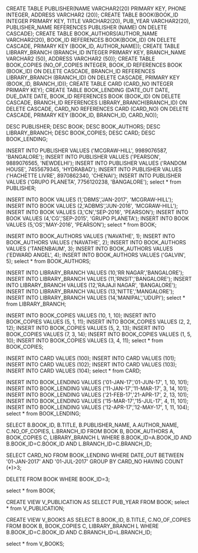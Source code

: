 CREATE TABLE PUBLISHER(NAME VARCHAR2(20) PRIMARY KEY,  PHONE INTEGER,  ADDRESS VARCHAR2 (20)); 
CREATE TABLE BOOK(BOOK_ID INTEGER PRIMARY KEY,  TITLE VARCHAR2(20),  PUB_YEAR VARCHAR2(20), PUBLISHER_NAME REFERENCES PUBLISHER (NAME) ON DELETE CASCADE);
CREATE TABLE BOOK_AUTHORS(AUTHOR_NAME VARCHAR2(20), BOOK_ID REFERENCES BOOK(BOOK_ID) ON DELETE CASCADE,  PRIMARY KEY (BOOK_ID, AUTHOR_NAME)); 
CREATE TABLE LIBRARY_BRANCH (BRANCH_ID INTEGER PRIMARY KEY,  BRANCH_NAME VARCHAR2 (50), ADDRESS VARCHAR2 (50));
CREATE TABLE BOOK_COPIES (NO_OF_COPIES INTEGER, BOOK_ID REFERENCES BOOK (BOOK_ID) ON DELETE CASCADE, BRANCH_ID REFERENCES LIBRARY_BRANCH (BRANCH_ID) ON DELETE CASCADE, PRIMARY KEY (BOOK_ID, BRANCH_ID)); 
CREATE TABLE CARD (CARD_NO INTEGER PRIMARY KEY); 
CREATE TABLE BOOK_LENDING (DATE_OUT DATE, DUE_DATE DATE, BOOK_ID REFERENCES BOOK (BOOK_ID) ON DELETE CASCADE, BRANCH_ID REFERENCES LIBRARY_BRANCH(BRANCH_ID) ON DELETE CASCADE, CARD_NO REFERENCES CARD (CARD_NO) ON DELETE CASCADE, PRIMARY KEY (BOOK_ID, BRANCH_ID, CARD_NO));

DESC PUBLISHER;
DESC BOOK; 
DESC BOOK_AUTHORS;
DESC LIBRARY_BRANCH;
DESC BOOK_COPIES;
DESC CARD;
DESC BOOK_LENDING;

INSERT INTO PUBLISHER VALUES ('MCGRAW-HILL', 9989076587, 'BANGALORE'); 
INSERT INTO PUBLISHER VALUES ('PEARSON', 9889076565, 'NEWDELHI'); 
INSERT INTO PUBLISHER VALUES ('RANDOM HOUSE', 7455679345, 'HYDRABAD'); 
INSERT INTO PUBLISHER VALUES ('HACHETTE LIVRE', 8970862340, 'CHENAI'); 
INSERT INTO PUBLISHER VALUES ('GRUPO PLANETA', 7756120238, 'BANGALORE');
select * from PUBLISHER;

INSERT INTO BOOK VALUES (1,'DBMS','JAN-2017', 'MCGRAW-HILL'); 
INSERT INTO BOOK VALUES (2,'ADBMS','JUN-2016', 'MCGRAW-HILL'); 
INSERT INTO BOOK VALUES (3,'CN','SEP-2016', 'PEARSON'); 
INSERT INTO BOOK VALUES (4,'CG','SEP-2015', 'GRUPO PLANETA'); 
INSERT INTO BOOK VALUES (5,'OS','MAY-2016', 'PEARSON');
select * from BOOK;

INSERT INTO BOOK_AUTHORS VALUES ('NAVATHE', 1); 
INSERT INTO BOOK_AUTHORS VALUES ('NAVATHE', 2); 
INSERT INTO BOOK_AUTHORS VALUES ('TANENBAUM', 3); 
INSERT INTO BOOK_AUTHORS VALUES ('EDWARD ANGEL', 4); 
INSERT INTO BOOK_AUTHORS VALUES ('GALVIN', 5);
select * from BOOK_AUTHORS;

INSERT INTO LIBRARY_BRANCH VALUES (10,'RR NAGAR','BANGALORE'); 
INSERT INTO LIBRARY_BRANCH VALUES (11,'RNSIT','BANGALORE'); 
INSERT INTO LIBRARY_BRANCH VALUES (12,'RAJAJI NAGAR', 'BANGALORE'); 
INSERT INTO LIBRARY_BRANCH VALUES (13,'NITTE','MANGALORE'); 
INSERT INTO LIBRARY_BRANCH VALUES (14,'MANIPAL','UDUPI');
select * from LIBRARY_BRANCH;

INSERT INTO BOOK_COPIES VALUES (10, 1, 10); 
INSERT INTO BOOK_COPIES VALUES (5, 1, 11); 
INSERT INTO BOOK_COPIES VALUES (2, 2, 12); 
INSERT INTO BOOK_COPIES VALUES (5, 2, 13); 
INSERT INTO BOOK_COPIES VALUES (7, 3, 14); 
INSERT INTO BOOK_COPIES VALUES (1, 5, 10); 
INSERT INTO BOOK_COPIES VALUES (3, 4, 11);
select * from BOOK_COPIES;

INSERT INTO CARD VALUES (100); 
INSERT INTO CARD VALUES (101); 
INSERT INTO CARD VALUES (102); 
INSERT INTO CARD VALUES (103); 
INSERT INTO CARD VALUES (104);
select * from CARD;

INSERT INTO BOOK_LENDING VALUES ('01-JAN-17','01-JUN-17', 1, 10, 101); 
INSERT INTO BOOK_LENDING VALUES ('11-JAN-17','11-MAR-17', 3, 14, 101); 
INSERT INTO BOOK_LENDING VALUES ('21-FEB-17','21-APR-17', 2, 13, 101); 
INSERT INTO BOOK_LENDING VALUES ('15-MAR-17','15-JUL-17', 4, 11, 101); 
INSERT INTO BOOK_LENDING VALUES ('12-APR-17','12-MAY-17', 1, 11, 104); 
select * from BOOK_LENDING;

SELECT B.BOOK_ID, B.TITLE, B.PUBLISHER_NAME, A.AUTHOR_NAME, C.NO_OF_COPIES, L.BRANCH_ID  FROM BOOK B, BOOK_AUTHORS A, BOOK_COPIES C, LIBRARY_BRANCH L WHERE B.BOOK_ID=A.BOOK_ID  AND B.BOOK_ID=C.BOOK_ID  AND L.BRANCH_ID=C.BRANCH_ID;

SELECT CARD_NO FROM BOOK_LENDING  WHERE DATE_OUT BETWEEN '01-JAN-2017' AND '01-JUL-2017'  GROUP BY CARD_NO  HAVING COUNT (*)>3;

DELETE FROM BOOK 
WHERE BOOK_ID=3;

select * from BOOK;

CREATE VIEW V_PUBLICATION AS SELECT PUB_YEAR  FROM BOOK;
select * from V_PUBLICATION;

CREATE VIEW V_BOOKS AS  SELECT B.BOOK_ID, B.TITLE, C.NO_OF_COPIES 
FROM BOOK B, BOOK_COPIES C, LIBRARY_BRANCH L  WHERE B.BOOK_ID=C.BOOK_ID 
AND C.BRANCH_ID=L.BRANCH_ID;

select * from V_BOOKS;


